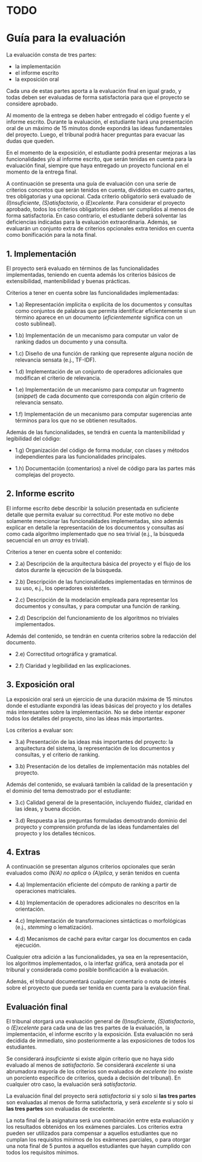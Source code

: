 # TODO
# Guía para la evaluación

La evaluación consta de tres partes:

- la implementación
- el informe escrito
- la exposición oral

Cada una de estas partes aporta a la evaluación final en igual grado, y todas deben ser evaluadas de forma satisfactoria para que el proyecto se considere aprobado.

Al momento de la entrega se deben haber entregado el código fuente y el informe escrito. Durante la evaluación, el estudiante hará una presentación oral de un máximo de 15 minutos donde expondrá las ideas fundamentales del proyecto. Luego, el tribunal podrá hacer preguntas para evacuar las dudas que queden.

En el momento de la exposición, el estudiante podrá presentar mejoras a las funcionalidades y/o al informe escrito, que serán tenidas en cuenta para la evaluación final, siempre que haya entregado un proyecto funcional en el momento de la entrega final.

A continuación se presenta una guía de evaluación con una serie de criterios concretos que serán tenidos en cuenta, divididos en cuatro partes, tres obligatorias y una opcional. Cada criterio obligatorio será evaluado de *(I)nsuficiente*, *(S)atisfactorio*, o *(E)xcelente*. Para considerar el proyecto aprobado, todos los criterios obligatorios deben ser cumplidos al menos de forma satisfactoria. En caso contrario, el estudiante deberá solventar las deficiencias indicadas para la evaluación extraordinaria. Además, se evaluarán un conjunto extra de criterios opcionales extra tenidos en cuenta como bonificación para la nota final.

## 1. Implementación

El proyecto será evaluado en términos de las funcionalidades implementadas, teniendo en cuenta además los criterios básicos de extensibilidad, mantenibilidad y buenas prácticas.

Criterios a tener en cuenta sobre las funcionalidades implementadas:

- 1.a) Representación implícita o explícita de los documentos y consultas como conjuntos de palabras que permita identificar eficientemente si un término aparece en un documento (_eficientemente_ significa con un costo sublineal).

- 1.b) Implementación de un mecanismo para computar un valor de ranking dados un documento y una consulta.

- 1.c) Diseño de una función de ranking que represente alguna noción de relevancia sensata (e.j., TF-IDF).

- 1.d) Implementación de un conjunto de operadores adicionales que modifican el criterio de relevancia.

- 1.e) Implementación de un mecanismo para computar un fragmento (_snippet_) de cada documento que corresponda con algún criterio de relevancia sensato.

- 1.f) Implementación de un mecanismo para computar sugerencias ante términos para los que no se obtienen resultados.

Además de las funcionalidades, se tendrá en cuenta la mantenibilidad y legibilidad del código:

- 1.g) Organización del código de forma modular, con clases y métodos independientes para las funcionalidades principales.

- 1.h) Documentación (comentarios) a nivel de código para las partes más complejas del proyecto.

## 2. Informe escrito

El informe escrito debe describir la solución presentada en suficiente detalle que permita evaluar su correctitud. Por este motivo no debe solamente mencionar las funcionalidades implementadas, sino además explicar en detalle la representación de los documentos y consultas así como cada algoritmo implementado que no sea trivial (e.j., la búsqueda secuencial en un *array* es trivial).

Criterios a tener en cuenta sobre el contenido:

- 2.a) Descripción de la arquitectura básica del proyecto y el flujo de los datos durante la ejecución de la búsqueda.

- 2.b) Descripción de las funcionalidades implementadas en términos de su uso, e.j., los operadores existentes.

- 2.c) Descripción de la modelación empleada para representar los documentos y consultas, y para computar una función de ranking.

- 2.d) Descripción del funcionamiento de los algoritmos no triviales implementados.

Además del contenido, se tendrán en cuenta criterios sobre la redacción del documento.

- 2.e) Correctitud ortográfica y gramatical.

- 2.f) Claridad y legibilidad en las explicaciones.

## 3. Exposición oral

La exposición oral será un ejercicio de una duración máxima de 15 minutos donde el estudiante expondrá las ideas básicas del proyecto y los detalles más interesantes sobre la implementación. No se debe intentar exponer todos los detalles del proyecto, sino las ideas más importantes.

Los criterios a evaluar son:

- 3.a) Presentación de las ideas más importantes del proyecto: la arquitectura del sistema, la representación de los documentos y consultas, y el criterio de ranking.

- 3.b) Presentación de los detalles de implementación más notables del proyecto.

Además del contenido, se evaluará también la calidad de la presentación y el dominio del tema demostrado por el estudiante:

- 3.c) Calidad general de la presentación, incluyendo fluidez, claridad en las ideas, y buena dicción.

- 3.d) Respuesta a las preguntas formuladas demostrando dominio del proyecto y comprensión profunda de las ideas fundamentales del proyecto y los detalles técnicos.

## 4. Extras

A continuación se presentan algunos criterios opcionales que serán evaluados como _(N/A) no aplica_ o _(A)plica_, y serán tenidos en cuenta

- 4.a) Implementación eficiente del cómputo de ranking a partir de operaciones matriciales.

- 4.b) Implementación de operadores adicionales no descritos en la orientación.

- 4.c) Implementación de transformaciones sintácticas o morfológicas (e.j., _stemming_ o lematización).

- 4.d) Mecanismos de caché para evitar cargar los documentos en cada ejecución.

Cualquier otra adición a las funcionalidades, ya sea en la representación, los algoritmos implementados, o la interfaz gráfica, será anotada por el tribunal y considerada como posible bonificación a la evaluación.

Además, el tribunal documentará cualquier comentario o nota de interés sobre el proyecto que pueda ser tenida en cuenta para la evaluación final.

## Evaluación final

El tribunal otorgará una evaluación general de *(I)nsuficiente*, *(S)atisfactorio*, o *(E)xcelente* para cada una de las tres partes de la evaluación, la implementación, el informe escrito y la exposición. Esta evaluación no será decidida de immediato, sino posteriormente a las exposiciones de todos los estudiantes.

Se considerará *insuficiente* si existe algún criterio que no haya sido evaluado al menos de *satisfactorio*. Se considerará *excelente* si una abrumadora mayoría de los criterios son evaluados de *excelente* (no existe un porciento específico de criterios, queda a decisión del tribunal). En cualquier otro caso, la evaluación será *satisfactoria*.

La evaluación final del proyecto será *satisfactoria* si y solo si **las tres partes** son evaluadas al menos de forma satisfactoria, y será *excelente* si y solo si **las tres partes** son evaluadas de excelente.

La nota final de la asignatura será una combinación entre esta evaluación y los resultados obtenidos en los exámenes parciales. Los criterios extra pueden ser utilizados para compensar a aquellos estudiantes que no cumplan los requisitos mínimos de los exámenes parciales, o para otorgar una nota final de 5 puntos a aquellos estudiantes que hayan cumplido con todos los requisitos mínimos.
